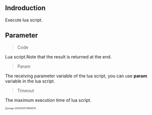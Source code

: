 ## Indroduction
Execute lua script.

## Parameter
> Code

Lua script.Note that the result is returned at the end.

> Param

The receiving parameter variable of the lua script, you can use **param** variable in the lua script.

> Timeout

The maximum execution time of lua script.

<img src="https://public-pic-1251784084.cos.ap-guangzhou.myqcloud.com/image-20210314173904070.png" alt="image-20210314173904070" style="zoom:50%;" />

